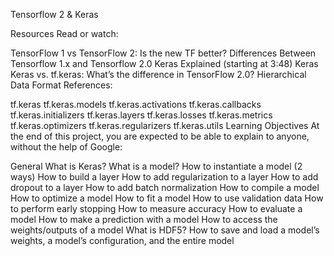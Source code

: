 Tensorflow 2 & Keras

Resources
Read or watch:

TensorFlow 1 vs TensorFlow 2: Is the new TF better?
Differences Between Tensorflow 1.x and Tensorflow 2.0
Keras Explained (starting at 3:48)
Keras
Keras vs. tf.keras: What’s the difference in TensorFlow 2.0?
Hierarchical Data Format
References:

tf.keras
tf.keras.models
tf.keras.activations
tf.keras.callbacks
tf.keras.initializers
tf.keras.layers
tf.keras.losses
tf.keras.metrics
tf.keras.optimizers
tf.keras.regularizers
tf.keras.utils
Learning Objectives
At the end of this project, you are expected to be able to explain to anyone, without the help of Google:

General
What is Keras?
What is a model?
How to instantiate a model (2 ways)
How to build a layer
How to add regularization to a layer
How to add dropout to a layer
How to add batch normalization
How to compile a model
How to optimize a model
How to fit a model
How to use validation data
How to perform early stopping
How to measure accuracy
How to evaluate a model
How to make a prediction with a model
How to access the weights/outputs of a model
What is HDF5?
How to save and load a model’s weights, a model’s configuration, and the entire model